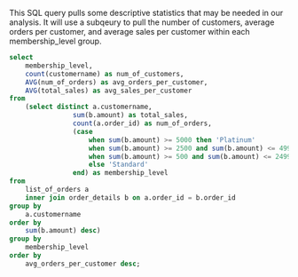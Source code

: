 This SQL query pulls some descriptive statistics that may be needed in our analysis. It will use a subqeury to pull the number of customers, average orders per customer, and average sales per customer within each membership_level group.


```sql
select 
	membership_level,
	count(customername) as num_of_customers,
	AVG(num_of_orders) as avg_orders_per_customer,
	AVG(total_sales) as avg_sales_per_customer
from
	(select distinct a.customername,
				sum(b.amount) as total_sales, 
				count(a.order_id) as num_of_orders,
				(case 
					when sum(b.amount) >= 5000 then 'Platinum'
					when sum(b.amount) >= 2500 and sum(b.amount) <= 4999 then 'Gold'
					when sum(b.amount) >= 500 and sum(b.amount) <= 2499 then 'Silver'
					else 'Standard'
				end) as membership_level
from 
	list_of_orders a
	inner join order_details b on a.order_id = b.order_id 
group by 
	a.customername
order by 
	sum(b.amount) desc)
group by 
	membership_level
order by 
	avg_orders_per_customer desc;
```
